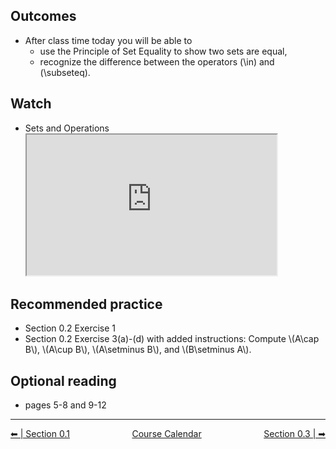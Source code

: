 

## Outcomes

* After class time today you will be able to
    * use the Principle of Set Equality to show two sets are equal,
    * recognize the difference between the operators \(\in\) and \(\subseteq\).

## Watch
* Sets and Operations<br>
    <iframe style="width: 400px; height: 225px;" title="m425-Sets (14:42)" src="https://uweau.instructure.com/courses/496410/external_tools/retrieve?display=borderless&amp;url=https%3A%2F%2F2370711-5.kaf.kaltura.com%2Fbrowseandembed%2Findex%2Fmedia%2Fentryid%2F1_y98cg6mc%2FshowDescription%2Ffalse%2FshowTitle%2Ffalse%2FshowTags%2Ffalse%2FshowDuration%2Ffalse%2FshowOwner%2Ffalse%2FshowUploadDate%2Ffalse%2FplayerSize%2F400x225%2FplayerSkin%2F42909941%2F" width="400" height="225" allowfullscreen="allowfullscreen" webkitallowfullscreen="webkitallowfullscreen" mozallowfullscreen="mozallowfullscreen" allow="geolocation *; microphone *; camera *; midi *; encrypted-media *; autoplay *"></iframe>
    
## Recommended practice
 * Section 0.2 Exercise 1 
 * Section 0.2 Exercise 3(a)-(d) with added instructions: Compute \\(A\cap B\\), \\(A\cup B\\), \\(A\setminus B\\), and \\(B\setminus A\\).
 
## Optional reading
 * pages 5-8 and 9-12


 
<hr class="dashed double-spacing">

<div class = "justify" style="display:flex;justify-content:space-between;">
    <div sytle="align:left">
        <a class="btn info" href="page:📓 Section 0.1">⬅ | Section 0.1</a>
    </div>
    <div style="align:center">
        <a class="btn warning" href="page:📅 Full Course Schedule - Subject to Change">Course Calendar</a>
    </div>
    <div style="align:right">
        <a class="btn info" href="page:📓 Section 0.3">Section 0.3 | ➡</a>
    </div>
</div>


